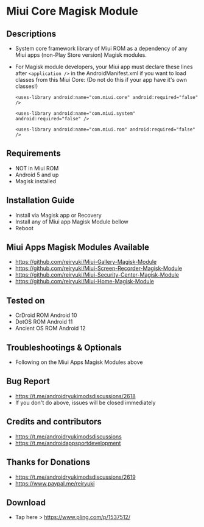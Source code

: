 # Miui Core Magisk Module

## Descriptions
- System core framework library of Miui ROM as a dependency of any Miui apps (non-Play Store version) Magisk modules.
- For Magisk module developers, your Miui app must declare these lines after `<application />` in the AndroidManifest.xml if you want to load classes from this Miui Core: (Do not do this if your app have it's own classes!)

  `<uses-library android:name="com.miui.core" android:required="false" />`

  `<uses-library android:name="com.miui.system" android:required="false" />`

  `<uses-library android:name="com.miui.rom" android:required="false" />`

## Requirements
- NOT in Miui ROM
- Android 5 and up
- Magisk installed

## Installation Guide
- Install via Magisk app or Recovery
- Install any of Miui app Magisk Module bellow
- Reboot

## Miui Apps Magisk Modules Available
- https://github.com/reiryuki/Miui-Gallery-Magisk-Module
- https://github.com/reiryuki/Miui-Screen-Recorder-Magisk-Module
- https://github.com/reiryuki/Miui-Security-Center-Magisk-Module
- https://github.com/reiryuki/Miui-Home-Magisk-Module

## Tested on
- CrDroid ROM Android 10
- DotOS ROM Android 11
- Ancient OS ROM Android 12

## Troubleshootings & Optionals
- Following on the Miui Apps Magisk Modules above

## Bug Report
- https://t.me/androidryukimodsdiscussions/2618
- If you don't do above, issues will be closed immediately

## Credits and contributors
- https://t.me/androidryukimodsdiscussions
- https://t.me/androidappsportdevelopment

## Thanks for Donations
- https://t.me/androidryukimodsdiscussions/2619
- https://www.paypal.me/reiryuki

## Download
- Tap here > https://www.pling.com/p/1537512/

